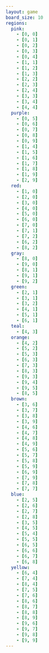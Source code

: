 ```yaml
---
layout: game
board_size: 10
regions:
  pink:
    - [0, 0]
    - [0, 1]
    - [0, 2]
    - [0, 3]
    - [0, 4]
    - [1, 1]
    - [1, 2]
    - [1, 3]
    - [2, 2]
    - [2, 3]
    - [2, 4]
    - [3, 3]
    - [3, 4]
    - [4, 4]
  purple:
    - [0, 5]
    - [0, 6]
    - [0, 7]
    - [0, 8]
    - [0, 9]
    - [1, 4]
    - [1, 5]
    - [1, 6]
    - [1, 7]
    - [1, 8]
    - [1, 9]
    - [2, 9]
  red:
    - [1, 0]
    - [2, 0]
    - [3, 0]
    - [4, 0]
    - [5, 0]
    - [6, 0]
    - [7, 0]
    - [7, 1]
    - [7, 2]
    - [6, 2]
    - [8, 2]
  gray:
    - [8, 0]
    - [9, 0]
    - [8, 1]
    - [9, 1]
    - [9, 2]
  green:
    - [2, 1]
    - [3, 1]
    - [3, 2]
    - [4, 1]
    - [5, 1]
    - [6, 1]
  teal:
    - [4, 3]
  orange:
    - [4, 2]
    - [5, 2]
    - [5, 3]
    - [6, 3]
    - [7, 3]
    - [8, 3]
    - [9, 3]
    - [9, 4]
    - [9, 5]
    - [8, 5]
  brown:
    - [3, 6]
    - [3, 7]
    - [3, 8]
    - [3, 9]
    - [4, 6]
    - [4, 7]
    - [4, 8]
    - [4, 9]
    - [5, 6]
    - [5, 7]
    - [5, 8]
    - [5, 9]
    - [6, 9]
    - [7, 9]
    - [7, 8]
    - [7, 7]
  blue:
    - [2, 5]
    - [2, 6]
    - [2, 7]
    - [2, 8]
    - [3, 5]
    - [4, 5]
    - [5, 4]
    - [5, 5]
    - [6, 5]
    - [6, 6]
    - [6, 7]
    - [6, 8]
  yellow:
    - [6, 4]
    - [7, 4]
    - [8, 4]
    - [7, 5]
    - [7, 6]
    - [8, 6]
    - [8, 7]
    - [8, 8]
    - [8, 9]
    - [9, 6]
    - [9, 7]
    - [9, 8]
    - [9, 9]
---
```

<script>
    const boardSize = {{ page.board_size }};
    const regions = {{ page.regions | jsonify }};
</script>
<script src="/assets/js/script.js"></script>
